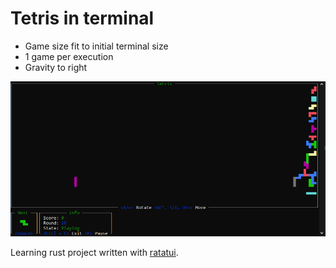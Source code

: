 # Tetris in terminal

- Game size fit to initial terminal size
- 1 game per execution
- Gravity to right

![Example image](example.png)

Learning rust project written with [ratatui](https://ratatui.rs/).
